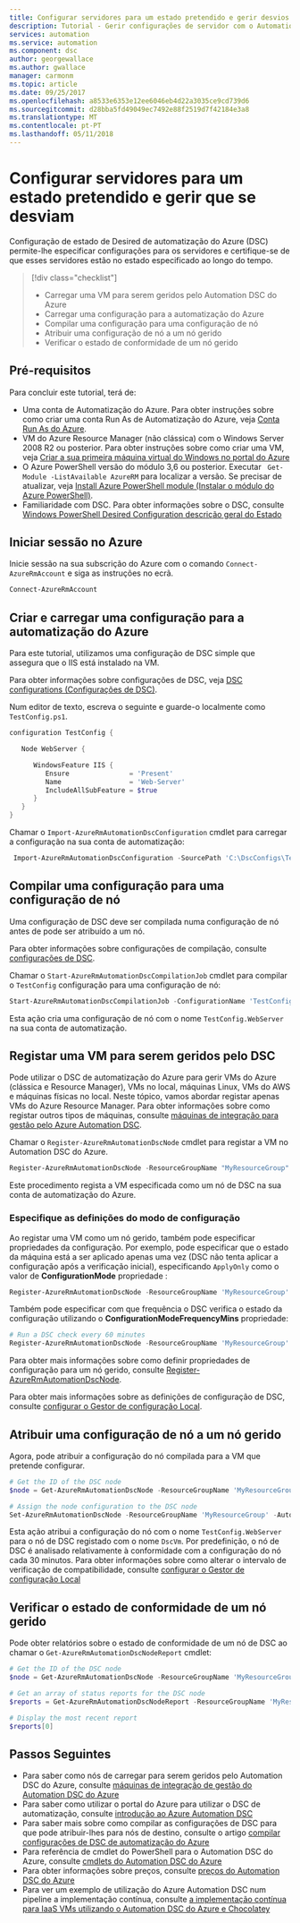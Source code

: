 ```yaml
---
title: Configurar servidores para um estado pretendido e gerir desvios com a Automatização do Azure
description: Tutorial - Gerir configurações de servidor com o Automation DSC do Azure
services: automation
ms.service: automation
ms.component: dsc
author: georgewallace
ms.author: gwallace
manager: carmonm
ms.topic: article
ms.date: 09/25/2017
ms.openlocfilehash: a8533e6353e12ee6046eb4d22a3035ce9cd739d6
ms.sourcegitcommit: d28bba5fd49049ec7492e88f2519d7f42184e3a8
ms.translationtype: MT
ms.contentlocale: pt-PT
ms.lasthandoff: 05/11/2018
---
```

# <a name="configure-servers-to-a-desired-state-and-manage-drift"></a>Configurar servidores para um estado pretendido e gerir que se desviam

Configuração de estado de Desired de automatização do Azure (DSC) permite-lhe especificar configurações para os servidores e certifique-se de que esses servidores estão no estado especificado ao longo do tempo.



> [!div class="checklist"]
> * Carregar uma VM para serem geridos pelo Automation DSC do Azure
> * Carregar uma configuração para a automatização do Azure
> * Compilar uma configuração para uma configuração de nó
> * Atribuir uma configuração de nó a um nó gerido
> * Verificar o estado de conformidade de um nó gerido

## <a name="prerequisites"></a>Pré-requisitos

Para concluir este tutorial, terá de:

* Uma conta de Automatização do Azure. Para obter instruções sobre como criar uma conta Run As de Automatização do Azure, veja [Conta Run As do Azure](automation-sec-configure-azure-runas-account.md).
* VM do Azure Resource Manager (não clássica) com o Windows Server 2008 R2 ou posterior. Para obter instruções sobre como criar uma VM, veja [Criar a sua primeira máquina virtual do Windows no portal do Azure](../virtual-machines/virtual-machines-windows-hero-tutorial.md)
* O Azure PowerShell versão do módulo 3,6 ou posterior. Executar ` Get-Module -ListAvailable AzureRM` para localizar a versão. Se precisar de atualizar, veja [Install Azure PowerShell module (Instalar o módulo do Azure PowerShell)](/powershell/azure/install-azurerm-ps).
* Familiaridade com DSC. Para obter informações sobre o DSC, consulte [Windows PowerShell Desired Configuration descrição geral do Estado](https://docs.microsoft.com/powershell/dsc/overview)

## <a name="log-in-to-azure"></a>Iniciar sessão no Azure

Inicie sessão na sua subscrição do Azure com o comando `Connect-AzureRmAccount` e siga as instruções no ecrã.

```powershell
Connect-AzureRmAccount
```

## <a name="create-and-upload-a-configuration-to-azure-automation"></a>Criar e carregar uma configuração para a automatização do Azure

Para este tutorial, utilizamos uma configuração de DSC simple que assegura que o IIS está instalado na VM.

Para obter informações sobre configurações de DSC, veja [DSC configurations (Configurações de DSC)](https://docs.microsoft.com/powershell/dsc/configurations).

Num editor de texto, escreva o seguinte e guarde-o localmente como `TestConfig.ps1`.

```powershell
configuration TestConfig {

   Node WebServer {

      WindowsFeature IIS {
         Ensure               = 'Present'
         Name                 = 'Web-Server'
         IncludeAllSubFeature = $true
      }
   }
}
```

Chamar o `Import-AzureRmAutomationDscConfiguration` cmdlet para carregar a configuração na sua conta de automatização:

```powershell
 Import-AzureRmAutomationDscConfiguration -SourcePath 'C:\DscConfigs\TestConfig.ps1' -ResourceGroupName 'MyResourceGroup' -AutomationAccountName 'myAutomationAccount' -Published
```

## <a name="compile-a-configuration-into-a-node-configuration"></a>Compilar uma configuração para uma configuração de nó

Uma configuração de DSC deve ser compilada numa configuração de nó antes de pode ser atribuído a um nó.

Para obter informações sobre configurações de compilação, consulte [configurações de DSC](https://docs.microsoft.com/powershell/dsc/configurations).

Chamar o `Start-AzureRmAutomationDscCompilationJob` cmdlet para compilar o `TestConfig` configuração para uma configuração de nó:

```powershell
Start-AzureRmAutomationDscCompilationJob -ConfigurationName 'TestConfig' -ResourceGroupName 'MyResourceGroup' -AutomationAccountName 'myAutomationAccount'
```

Esta ação cria uma configuração de nó com o nome `TestConfig.WebServer` na sua conta de automatização.

## <a name="register-a-vm-to-be-managed-by-dsc"></a>Registar uma VM para serem geridos pelo DSC

Pode utilizar o DSC de automatização do Azure para gerir VMs do Azure (clássica e Resource Manager), VMs no local, máquinas Linux, VMs do AWS e máquinas físicas no local. Neste tópico, vamos abordar registar apenas VMs do Azure Resource Manager.
Para obter informações sobre como registar outros tipos de máquinas, consulte [máquinas de integração para gestão pelo Azure Automation DSC](automation-dsc-onboarding.md).

Chamar o `Register-AzureRmAutomationDscNode` cmdlet para registar a VM no Automation DSC do Azure.

```powershell
Register-AzureRmAutomationDscNode -ResourceGroupName "MyResourceGroup" -AutomationAccountName "myAutomationAccount" -AzureVMName "DscVm"
```

Este procedimento regista a VM especificada como um nó de DSC na sua conta de automatização do Azure.

### <a name="specify-configuration-mode-settings"></a>Especifique as definições do modo de configuração

Ao registar uma VM como um nó gerido, também pode especificar propriedades da configuração.
Por exemplo, pode especificar que o estado da máquina está a ser aplicado apenas uma vez (DSC não tenta aplicar a configuração após a verificação inicial), especificando `ApplyOnly` como o valor de **ConfigurationMode** propriedade :

```powershell
Register-AzureRmAutomationDscNode -ResourceGroupName 'MyResourceGroup' -AutomationAccountName 'myAutomationAccount' -AzureVMName "DscVm" -ConfigurationMode 'ApplyOnly'
```

Também pode especificar com que frequência o DSC verifica o estado da configuração utilizando o **ConfigurationModeFrequencyMins** propriedade:

```powershell
# Run a DSC check every 60 minutes
Register-AzureRmAutomationDscNode -ResourceGroupName 'MyResourceGroup' -AutomationAccountName 'myAutomationAccount' -AzureVMName "DscVm" -ConfigurationModeFrequencyMins 60
```

Para obter mais informações sobre como definir propriedades de configuração para um nó gerido, consulte [Register-AzureRmAutomationDscNode](https://docs.microsoft.com/powershell/module/azurerm.automation/register-azurermautomationdscnode?view=azurermps-4.3.1&viewFallbackFrom=azurermps-4.2.0).

Para obter mais informações sobre as definições de configuração de DSC, consulte [configurar o Gestor de configuração Local](https://docs.microsoft.com/powershell/dsc/metaconfig).

## <a name="assign-a-node-configuration-to-a-managed-node"></a>Atribuir uma configuração de nó a um nó gerido

Agora, pode atribuir a configuração do nó compilada para a VM que pretende configurar.

```powershell
# Get the ID of the DSC node
$node = Get-AzureRmAutomationDscNode -ResourceGroupName 'MyResourceGroup' -AutomationAccountName 'myAutomationAccount' -Name 'DscVm'

# Assign the node configuration to the DSC node
Set-AzureRmAutomationDscNode -ResourceGroupName 'MyResourceGroup' -AutomationAccountName 'myAutomationAccount' -NodeConfigurationName 'TestConfig.WebServer' -Id $node.Id
```

Esta ação atribui a configuração do nó com o nome `TestConfig.WebServer` para o nó de DSC registado com o nome `DscVm`.
Por predefinição, o nó de DSC é analisado relativamente à conformidade com a configuração do nó cada 30 minutos.
Para obter informações sobre como alterar o intervalo de verificação de compatibilidade, consulte [configurar o Gestor de configuração Local](https://docs.microsoft.com/PowerShell/DSC/metaConfig)

## <a name="check-the-compliance-status-of-a-managed-node"></a>Verificar o estado de conformidade de um nó gerido

Pode obter relatórios sobre o estado de conformidade de um nó de DSC ao chamar o `Get-AzureRmAutomationDscNodeReport` cmdlet:

```powershell
# Get the ID of the DSC node
$node = Get-AzureRmAutomationDscNode -ResourceGroupName 'MyResourceGroup' -AutomationAccountName 'myAutomationAccount' -Name 'DscVm'

# Get an array of status reports for the DSC node
$reports = Get-AzureRmAutomationDscNodeReport -ResourceGroupName 'MyResourceGroup' -AutomationAccountName 'myAutomationAccount' -Id $node.Id

# Display the most recent report
$reports[0]
```

## <a name="next-steps"></a>Passos Seguintes

* Para saber como nós de carregar para serem geridos pelo Automation DSC do Azure, consulte [máquinas de integração de gestão do Automation DSC do Azure](automation-dsc-onboarding.md)
* Para saber como utilizar o portal do Azure para utilizar o DSC de automatização, consulte [introdução ao Azure Automation DSC](automation-dsc-getting-started.md)
* Para saber mais sobre como compilar as configurações de DSC para que pode atribuir-lhes para nós de destino, consulte o artigo [compilar configurações de DSC de automatização do Azure](automation-dsc-compile.md)
* Para referência de cmdlet do PowerShell para o Automation DSC do Azure, consulte [cmdlets do Automation DSC do Azure](/powershell/module/azurerm.automation/#automation)
* Para obter informações sobre preços, consulte [preços do Automation DSC do Azure](https://azure.microsoft.com/pricing/details/automation/)
* Para ver um exemplo de utilização do Azure Automation DSC num pipeline a implementação contínua, consulte [a implementação contínua para IaaS VMs utilizando o Automation DSC do Azure e Chocolatey](automation-dsc-cd-chocolatey.md)
